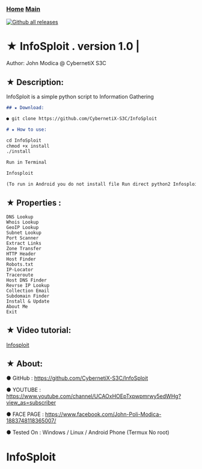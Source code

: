 ### [Home](https://CybernetiX-S3C.github.io)   [Main](https://CybernetiX-S3C.github.io/main)
[![Github all releases](https://img.shields.io/github/downloads/Naereen/StrapDown.js/total.svg)](https://GitHub.com/CybernetiX-S3C/Infosploit)

# ★ InfoSploit . version 1.0 | 

   Author: John Modica @ CybernetiX S3C
## ★ Description:

InfoSploit is a simple python script to Information Gathering 

```markdown
## ★ Download:

● git clone https://github.com/CybernetiX-S3C/InfoSploit

# ★ How to use:

cd InfoSploit
chmod +x install
./install

Run in Terminal 

Infosploit

(To run in Android you do not install file Run direct python2 Infosploit)
```
## ★ Properties :

    DNS Lookup 
    Whois Lookup
    GeoIP Lookup
    Subnet Lookup
    Port Scanner
    Extract Links 
    Zone Transfer
    HTTP Header
    Host Finder
    Robots.txt
    IP-Locator
    Traceroute
    Host DNS Finder
    Revrse IP Lookup
    Collection Email
    Subdomain Finder 
    Install & Update
    About Me 
    Exit


## ★ Video tutorial:
[Infosploit](https://www.youtube.com/watch?v=-6aV9LLF8NQ&t=9s)


## ★ About:
● GitHub    : https://github.com/CybernetiX-S3C/InfoSploit 

● YOUTUBE   : https://www.youtube.com/channel/UCAOxHOEpTxpwpmrwy5edWHg?view_as=subscriber

● FACE PAGE : https://www.facebook.com/John-Poli-Modica-1883748118365007/

● Tested On : Windows / Linux / Android Phone (Termux No root)

# InfoSploit


